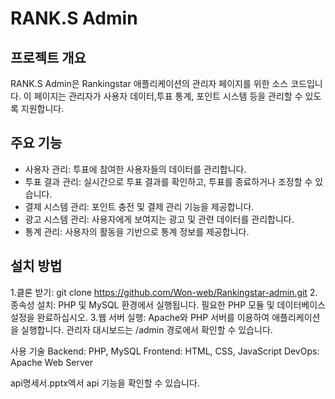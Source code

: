 # RANK.S Admin

## 프로젝트 개요
RANK.S Admin은 Rankingstar 애플리케이션의 관리자 페이지를 위한 소스 코드입니다. 이 페이지는 관리자가 사용자 데이터,투표 통계, 포인트 시스템 등을 관리할 수 있도록 지원합니다.

## 주요 기능
- 사용자 관리: 투표에 참여한 사용자들의 데이터를 관리합니다.
- 투표 결과 관리: 실시간으로 투표 결과를 확인하고, 투표를 종료하거나 조정할 수 있습니다.
- 결제 시스템 관리: 포인트 충전 및 결제 관리 기능을 제공합니다.
- 광고 시스템 관리: 사용자에게 보여지는 광고 및 관련 데이터를 관리합니다.
- 통계 관리: 사용자의 활동을 기반으로 통계 정보를 제공합니다.

## 설치 방법
1.클론 받기:
   git clone https://github.com/Won-web/Rankingstar-admin.git
2.종속성 설치:
PHP 및 MySQL 환경에서 실행됩니다.
필요한 PHP 모듈 및 데이터베이스 설정을 완료하십시오.
3.웹 서버 실행:
Apache와 PHP 서버를 이용하여 애플리케이션을 실행합니다.
관리자 대시보드는 /admin 경로에서 확인할 수 있습니다.

사용 기술
Backend: PHP, MySQL
Frontend: HTML, CSS, JavaScript
DevOps: Apache Web Server

api명세서.pptx엑서 api 기능을 확인할 수 있습니다.

